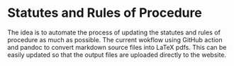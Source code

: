 # Statutes and Rules of Procedure 

The idea is to automate the process of updating the statutes and rules of procedure as much as possible. The current wokflow using GitHub action and pandoc to convert markdown source files into LaTeX pdfs. This can be easily updated so that the output files are uploaded directly to the website.
